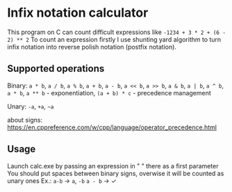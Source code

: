 # Infix notation calculator

This program on C can count difficult expressions like `-1234 + 3 * 2 + (6 - 2) ** 2` 
To count an expression firstly I use shunting yard algorithm to turn infix notation into reverse polish notation (postfix notation).

## Supported operations
Binary:
`a * b`, `a / b`, `a % b`, `a + b`, `a - b`,
`a << b`, `a >> b`, `a & b`, `a | b`, `a ^ b`, `a * b`, 
`a ** b` - exponentiation, `(a + b) * c` - precedence management

Unary: `-a`, `+a`, `~a`

about signs: https://en.cppreference.com/w/cpp/language/operator_precedence.html


## Usage
Launch calc.exe by passing an expression in " " there as a first parameter
You should put spaces between binary signs, overwise it will be counted as unary ones
Ex.: `a-b` -> `a`, `-b`    `a - b` -> ✓